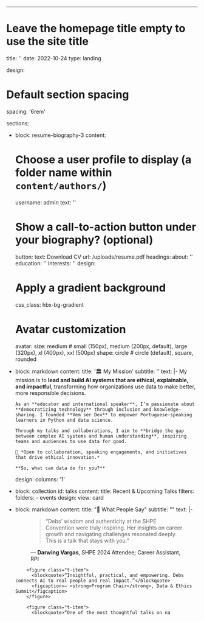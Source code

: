 ---
# Leave the homepage title empty to use the site title
title: ''
date: 2022-10-24
type: landing

design:
  # Default section spacing
  spacing: '6rem'

sections:
  - block: resume-biography-3
    content:
      # Choose a user profile to display (a folder name within `content/authors/`)
      username: admin
      text: ''
      # Show a call-to-action button under your biography? (optional)
      button:
        text: Download CV
        url: /uploads/resume.pdf
      headings:
        about: ''
        education: ''
        interests: ''
    design:
      # Apply a gradient background
      css_class: hbx-bg-gradient
      # Avatar customization
      avatar:
        size: medium   # small (150px), medium (200px, default), large (320px), xl (400px), xxl (500px)
        shape: circle  # circle (default), square, rounded

  - block: markdown
    content:
      title: '🏛️ My Mission'
      subtitle: ''
      text: |-
        My mission is to **lead and build AI systems that are ethical, explainable, and impactful**, transforming how organizations use data to make better, more responsible decisions.  

        As an **educator and international speaker**, I’m passionate about **democratizing technology** through inclusion and knowledge-sharing. I founded **Vem ser Dev** to empower Portuguese-speaking learners in Python and data science.

        Through my talks and collaborations, I aim to **bridge the gap between complex AI systems and human understanding**, inspiring teams and audiences to use data for good.  

        📩 *Open to collaboration, speaking engagements, and initiatives that drive ethical innovation.*  

        **So, what can data do for you?**
    design:
      columns: '1'

  - block: collection
    id: talks
    content:
      title: Recent & Upcoming Talks
      filters:
        folders:
          - events
    design:
      view: card

  - block: markdown
    content:
      title: "💬 What People Say"
      subtitle: ""
      text: |-
        <div class="t-rotator" role="region" aria-label="Testimonials">
          <div class="t-track">
            <figure class="t-item">
              <blockquote>“Debs’ wisdom and authenticity at the SHPE Convention were truly inspiring. Her insights on career growth and navigating challenges resonated deeply. This is a talk that stays with you.”</blockquote>
              <figcaption>— <strong>Darwing Vargas</strong>, SHPE 2024 Attendee; Career Assistant, RPI</figcaption>
            </figure>

            <figure class="t-item">
              <blockquote>“Insightful, practical, and empowering. Debs connects AI to real people and real impact.”</blockquote>
              <figcaption>— <strong>Program Chair</strong>, Data & Ethics Summit</figcaption>
            </figure>

            <figure class="t-item">
              <blockquote>“One of the most thoughtful talks on na
